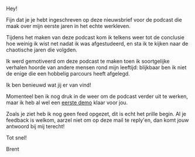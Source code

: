 Hey! 

Fijn dat je je hebt ingeschreven op deze nieuwsbrief voor de podcast die maak over mijn eerste jaren in het echte werkleven. 

Tijdens het maken van deze podcast kom ik telkens weer tot de conclusie hoe weinig ik wist net nadat ik was afgestudeerd, en sta ik te kijken naar de chaotische jaren die volgden.

Ik werd gemotiveerd om deze podcast te maken toen ik soortgelijke verhalen hoorde van andere mensen rond mijn leeftijd: blijkbaar ben ik niet de enige die een hobbelig parcours heeft afgelegd.

Ik ben benieuwd wat jij er van vind!

Momenteel ben ik nog druk in de weer om de podcast verder uit te werken, maar ik heb al wel een [eerste demo](https://drive.google.com/file/d/1d2L4OBVPyUl-TVc3oHwVnmGlGfAVnOlv/view?usp=sharing) klaar voor jou.

Zoals je ziet heb ik nog geen feed opgezet, dit is echt het prille begin. Al je feedback is welkom, aarzel niet om op deze mail te reply'en, dan komt jouw antwoord bij mij terecht!

Tot snel!

Brent
